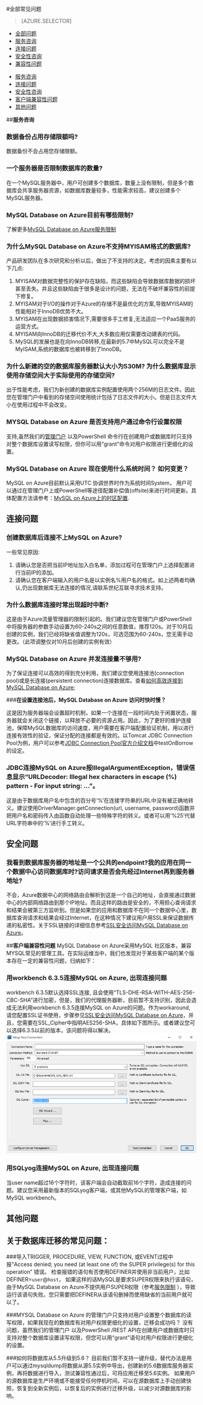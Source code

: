 <properties linkid="" urlDisplayName="" pageTitle="MySQL服务问题 - Azure 微软云" metaKeywords="Azure 云,技术文档,文档与资源,MySQL,数据库,常见问题,Azure MySQL, MySQL PaaS,Azure MySQL PaaS, Azure MySQL Service, Azure RDS,FAQ" description="针对用户在使用MySQL 数据库 on Azure中遇到的一些常见技术问题,提供快速解答。如果您仍存有疑问,欢迎联系技术支持。" metaCanonical="" services="MySQL" documentationCenter="Services" title="" authors="" solutions="" manager="" editor="" />

<tags ms.service="mysql" ms.date="" wacn.date="07/04/2016" wacn.lang="cn" />

#全部常见问题

> [AZURE.SELECTOR]
- [全部问题](/documentation/articles/mysql-database-tech-faq)
- [服务咨询](/documentation/articles/mysql-database-serviceinquiry)
- [连接问题](/documentation/articles/mysql-database-connectioninquiry)
- [安全性咨询](/documentation/articles/mysql-database-securityinquiry)
- [兼容性问题](/documentation/articles/mysql-database-compatibilityinquiry)

+ [服务咨询](#step1)
+ [连接问题](#step2)
+ [安全性咨询](#step3)
+ [客户端兼容性问题](#step4)
+ [其他问题](#step5)

##**服务咨询**<a id="step1"></a> 
 
### **数据备份占用存储限额吗?**
  
数据备份不会占用您存储限额。

### **一个服务器是否限制数据库的数量?**

在一个MySQL服务器中，用户可创建多个数据库，数量上没有限制，但是多个数据库会共享服务器资源，如数据库数量较多，性能需求较高，建议创建多个MySQL服务器。
	
### **MySQL Database on Azure目前有哪些限制?**
	
了解更多[MySQL Database on Azure服务限制](/documentation/articles/mysql-database-operation-limitation/)

### **为什么MySQL Database on Azure不支持MYISAM格式的数据库?**

产品研发团队在多次研究和分析以后，做出了不支持的决定。考虑的因素主要有以下几点:

1. MYISAM对数据完整性的保护存在缺陷，而这些缺陷会导致数据库数据的损坏甚至丢失。并且这些缺陷由于很多是设计的问题，无法在不破坏兼容性的前提下修复。
2. MYISAM对于I/O的操作对于Azure的存储不是最优化的方案,导致MYISAM的性能相对于InnoDB优势不大。
3. MYISAM在出现数据损害情况下,需要很多手工修复,无法适应一个PaaS服务的运营方式。
4. MYISAM向InnoDB的迁移代价不大,大多数应用仅需要改动建表的代码。
5. MySQL的发展也是在向InnoDB转移,在最新的5.7中MySQL可以完全不是MyISAM,系统的数据库也被转移到了InnoDB。

### **为什么新建的空的数据库服务器默认大小为530M? 为什么数据库显示使用存储空间大于实际使用的存储空间?**
	
出于性能考虑，我们为新创建的数据库实例配置使用两个256M的日志文件。因此您在管理门户中看到的存储空间使用统计包括了日志文件的大小。但是日志文件大小在使用过程中不会改变。
	
### **MYSQL Database on Azure 是否支持用户通过命令行设置权限**

支持,虽然我们的[管理门户](https://manage.windowsazure.cn/) 以及PowerShell 命令行在创建用户或数据库时只支持对整个数据库设置读写权限，但你可以用“grant”命令对用户权限进行更细化的设置。
  
### **MySQL Database on Azure 现在使用什么系统时间？ 如何变更？**
MySQL on Azure目前默认采用UTC 协调世界时作为系统时间System， 用户可以通过在管理门户上或PowerShell等途径配置补偿值(offsite)来进行时间更新。具体配置方法请参考：[MySQL on Azure上的时区配置](/documentation/articles/mysql-database-timezone-config).

  
## **连接问题**<a id="step2"></a> 

### **创建数据库后连接不上MySQL on Azure?**

一些常见原因:

1. 请确认您是否把当前IP地址加入白名单，添加过程可在管理门户上选择配置进行当前IP的添加。
2. 请确认您在客户端输入的用户名是以实例名%用户名的格式。如上述两者均确认,仍出现数据库无法连接的情况,请联系世纪互联寻求技术支持。

### **为什么数据库连接时常出现超时中断?**

这是由于Azure流量管理器的限制引起的。我们建议您在管理门户或PowerShell中将服务器的参数手动设置为60-240s之间的任意数值，推荐120s。对于10月后创建的实例，我们已经将缺省值调整为120s，可选范围为60-240s，您无需手动更改。（此项调整仅对10月后创建的实例有效）
	
### **MySQL Database on Azure 并发连接量不够用?**
	
为了保证连接可以高效的得到充分利用，我们建议您使用连接池(connection pool)或是长连接(persistent connection)连接数据库。查看[如何高效连接到MySQL Database on Azure](/documentation/articles/mysql-database-connection-pool/);

###**在设置连接池后，MySQL Database on Azure 访问时快时慢？**

这是因为服务器端会设置超时机制，如果一个连接在一段时间内处于闲置状态，服务器就会关闭这个链接，以释放不必要的资源占用。因此，为了更好的维护连接池，保障MySQL数据库的访问速度，用户需要在客户端配置验证机制，用以进行连接有效性的验证，保证分配的连接都是有效的。以Tomcat JDBC Connection Pool为例，用户可以参考[JDBC Connection Pool官方介绍文档](https://tomcat.apache.org/tomcat-7.0-doc/jdbc-pool.html#Common_Attributes)中testOnBorrow的设定。

### **JDBC连接MySQL on Azure报IllegalArgumentException，错误信息显示“URLDecoder: Illegal hex characters in escape (%) pattern - For input string: ...”。**

这是由于数据库用户名中包含的百分号‘%’在连接字符串的URL中没有被正确地转义。建议使用DriverManager.getConnection(url, username, password)函数并把用户名和密码传入由函数自动处理一些特殊字符的转义。或者可以用‘%25’代替URL字符串中的‘%’进行手工转义。



## **安全问题**<a id="step3"></a> 

### **我看到数据库服务器的地址是一个公共的endpoint?我的应用在同一个数据中心访问数据库时?访问请求是否会先经过Internet再到服务器地址?**

不会，Azure数据中心的网络路由会解析到这是一个自己的地址，会直接通过数据中心的内部网络路由到那个IP地址。而且这样的路由是安全的，不用担心查询请求和结果会被第三方监听到。但是如果您的应用和数据库不在同一个数据中心里，数据库查询请求和结果会经过Internet，在这种情况下建议用户用SSL来保证数据传递的私密性。关于SSL链接的详细信息参考[SSL安全访问MySQL Database on Azure](/documentation/articles/mysql-database-ssl-connection/)。


##**客户端兼容性问题**<a id="step4"></a> 
MySQL Database on Azure采用MySQL 社区版本，兼容MYSQL常见的管理工具。在实际运维当中，我们也发现对于某些客户端的某个版本存在一定的兼容性问题，归纳如下：

### **用workbench 6.3.5连接MySQL on Azure, 出现连接问题**

workbench 6.3.5默认选择SSL连接, 且会使用“TLS-DHE-RSA-WITH-AES-256-CBC-SHA”进行加密，但是，我们的代理服务器断，目前暂不支持识别，因此会造成无法利用workbench 6.3.5连接MySQL on Azure的问题。作为workaround, 请您配置SSL证书使用，步骤参见[SSL安全访问MySQL Database on Azure](/documentation/articles/mysql-database-ssl-connection/)，并且，您需要在SSL_Cipher中指明AES256-SHA，具体如下图所示。或者建议您可以选择6.3.5以前的版本，该问题将得以解决。
![Workbench6.3.5连接方法][1]

### **用SQLyog连接MySQL on Azure, 出现连接问题**
当user name超过16个字符时，该客户端会自动截取前16个字符，造成连接的问题。建议您采用最新版本的SQLyog客户端，或其他MySQL的管理客户端，如MySQL workbench。

## **其他问题**<a id="step5"></a> 

## 关于数据库迁移的常见问题：
###导入TRIGGER, PROCEDURE, VIEW, FUNCTION, 或EVENT过程中报”Access denied; you need (at least one of) the SUPER privilege(s) for this operation” 错误。
检查报错的语句有否使用DEFINER并使用非当前用户，比如DEFINER=`user`@`host`， 如果这样的话MySQL是要求SUPER权限来执行该语句，由于MySQL Database on Azure不提供用户SUPER权限（参考[服务限制](/documentation/articles/mysql-database-operation-limitation) ），导致运行该语句失败。您只需要把DEFINER从该语句删掉而使用缺省的当前用户就可以了。

###MYSQL Database on Azure 的管理门户只支持对用户设置整个数据库的读写权限，如果我现在的数据库有对用户权限更细化的设置，迁移会成功吗？
没有问题，虽然我们的管理门户 以及PowerShell /REST API在创建用户或数据库时只支持对整个数据库设置读写权限，但您可以用“grant”语句对用户权限进行更细化的设置。

###如何将数据库从5.5升级到5.6？
目前我们暂不支持一键升级，替代办法是用户可以通过mysqldump将数据从源5.5实例中导出，创建新的5.6数据库服务器实例，再将数据进行导入，测试兼容性通过后，可将应用迁移至5.6实例。
如果用户的源数据库是生产环境或不能接受任何停机时间，可以在源数据库上手动创建快照，恢复到全新实例后，以恢复后的实例进行迁移升级，以减少对源数据库的影响。

<!--Image references-->

[1]: ./media/mysql-database-compatibilityinquiry/SSL.png